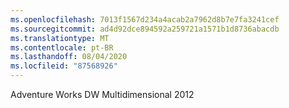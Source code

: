 ```yaml
---
ms.openlocfilehash: 7013f1567d234a4acab2a7962d8b7e7fa3241cef
ms.sourcegitcommit: ad4d92dce894592a259721a1571b1d8736abacdb
ms.translationtype: MT
ms.contentlocale: pt-BR
ms.lasthandoff: 08/04/2020
ms.locfileid: "87568926"
---
```

Adventure Works DW Multidimensional 2012
